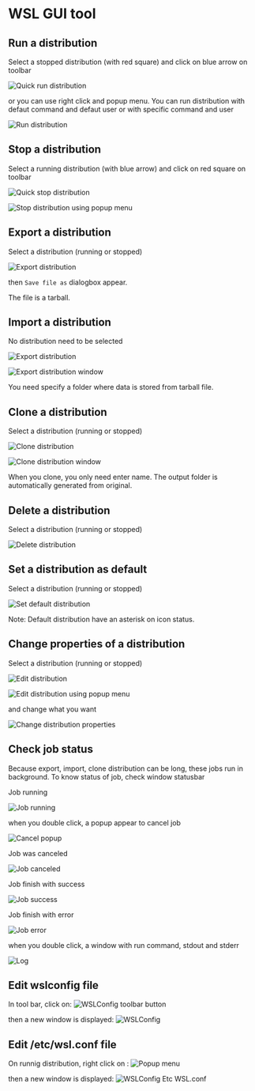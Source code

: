 # WSL GUI tool

## Run a distribution

Select a stopped distribution (with red square) and click on blue arrow on toolbar

![Quick run distribution](images/screenshot/run-a-distribution.jpg)

or you can use right click and popup menu. You can run distribution with defaut command and defaut user or with specific command and user

![Run distribution](images/screenshot/run-a-distribution-with-popup-menu.jpg)

## Stop a distribution

Select a running distribution (with blue arrow) and click on red square on toolbar

![Quick stop distribution](images/screenshot/stop-a-distribution.jpg)

![Stop distribution using popup menu](images/screenshot/stop-a-distribution-with-popup-menu.jpg)

## Export a distribution

Select a distribution (running or stopped)

![Export distribution](images/screenshot/export-distribution.jpg)

then `Save file as` dialogbox appear.

The file is a tarball.

## Import a distribution

No distribution need to be selected

![Export distribution](images/screenshot/import-distribution1.jpg)

![Export distribution window](images/screenshot/import-distribution2.jpg)

You need specify a folder where data is stored from tarball file.

## Clone a distribution

Select a distribution (running or stopped)

![Clone distribution](images/screenshot/clone-distribution1.jpg)

![Clone distribution window](images/screenshot/clone-distribution2.jpg)

When you clone, you only need enter name. The output folder is automatically generated from original.

## Delete a distribution

Select a distribution (running or stopped)

![Delete distribution](images/screenshot/delete-distribution.jpg)

## Set a distribution as default

Select a distribution (running or stopped)

![Set default distribution](images/screenshot/set-default-distribution1.jpg)

Note: Default distribution have an asterisk on icon status.

## Change properties of a distribution

Select a distribution (running or stopped)

![Edit distribution](images/screenshot/edit-distribution1.jpg)

![Edit distribution using popup menu](images/screenshot/edit-distribution2.jpg)

and change what you want

![Change distribution properties](images/screenshot/edit-distribution3.jpg)

## Check job status

Because export, import, clone distribution can be long, these jobs run in background. To know status of job, check window statusbar

Job running

![Job running](images/screenshot/status-job-distribution1.jpg)

when you double click, a popup appear to cancel job

![Cancel popup](images/screenshot/status-job-distribution6.jpg)

Job was canceled

![Job canceled](images/screenshot/status-job-distribution3.jpg)

Job finish with success

![Job success](images/screenshot/status-job-distribution2.jpg)

Job finish with error

![Job error](images/screenshot/status-job-distribution4.jpg)

when you double click, a window with run command, stdout and stderr

![Log](images/screenshot/status-job-distribution5.jpg)

## Edit wslconfig file

In tool bar, click on:
![WSLConfig toolbar button](images/screenshot/edit-wslconfig-file-toolbar.jpg)

then a new window is displayed:
![WSLConfig](images/screenshot/edit-wslconfig-file.jpg)

## Edit /etc/wsl.conf file

On runnig distribution, right click on :
![Popup menu](images/screenshot/edit-etc-wsl-conf-popup-menu.jpg)

then a new window is displayed:
![WSLConfig Etc WSL.conf](images/screenshot/edit-etc-wsl-conf.jpg)
